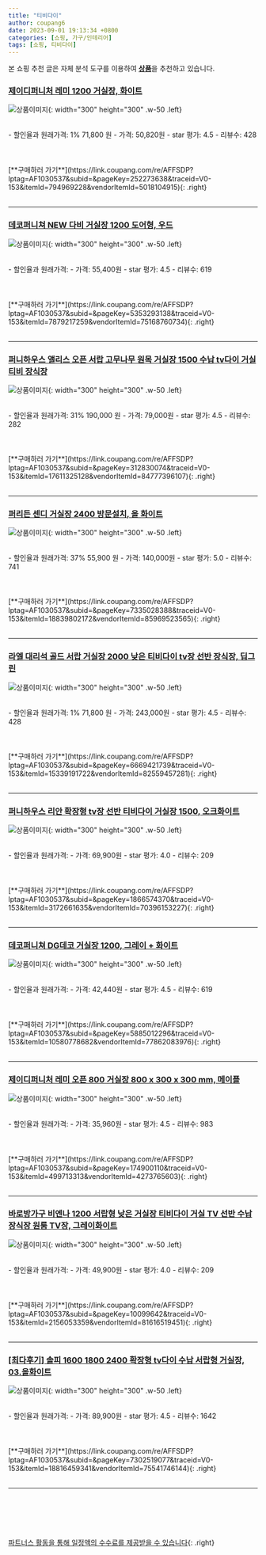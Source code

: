 ```yaml
---
title: "티비다이"
author: coupang6
date: 2023-09-01 19:13:34 +0800
categories: [쇼핑, 가구/인테리어]
tags: [쇼핑, 티비다이]
---
```


본 쇼핑 추천 글은 자체 분석 도구를 이용하여 [**상품**](https://link.coupang.com/a/bao1ui)을 추천하고 있습니다.

### [제이디퍼니처 레미 1200 거실장, 화이트](https://link.coupang.com/re/AFFSDP?lptag=AF1030537&subid=&pageKey=252273638&traceid=V0-153&itemId=794969228&vendorItemId=5018104915)

![상품이미지](https://thumbnail8.coupangcdn.com/thumbnails/remote/230x230ex/image/retail/images/3671193872204713-38123d02-77b6-4543-b37f-edca552e41db.jpg){: width="300" height="300" .w-50 .left}


<br>
- 할인율과 원래가격: 1%  71,800   원
- 가격: 50,820원
- star 평가: 4.5
- 리뷰수: 428
<br>
<br>
<br>
<br>
[**구매하러 가기**](https://link.coupang.com/re/AFFSDP?lptag=AF1030537&subid=&pageKey=252273638&traceid=V0-153&itemId=794969228&vendorItemId=5018104915){: .right}
<br>
<br>

---

### [데코퍼니쳐 NEW 다비 거실장 1200 도어형, 우드](https://link.coupang.com/re/AFFSDP?lptag=AF1030537&subid=&pageKey=5353293138&traceid=V0-153&itemId=7879217259&vendorItemId=75168760734)

![상품이미지](https://thumbnail8.coupangcdn.com/thumbnails/remote/230x230ex/image/rs_quotation_api/uxjbxvyx/c482a71e7e934c3fbca69ad4afbfeea4.jpg){: width="300" height="300" .w-50 .left}


<br>
- 할인율과 원래가격: 
- 가격: 55,400원
- star 평가: 4.5
- 리뷰수: 619
<br>
<br>
<br>
<br>
[**구매하러 가기**](https://link.coupang.com/re/AFFSDP?lptag=AF1030537&subid=&pageKey=5353293138&traceid=V0-153&itemId=7879217259&vendorItemId=75168760734){: .right}
<br>
<br>

---

### [퍼니하우스 앨리스 오픈 서랍 고무나무 원목 거실장 1500 수납 tv다이 거실 티비 장식장](https://link.coupang.com/re/AFFSDP?lptag=AF1030537&subid=&pageKey=312830074&traceid=V0-153&itemId=17611325128&vendorItemId=84777396107)

![상품이미지](https://thumbnail9.coupangcdn.com/thumbnails/remote/230x230ex/image/vendor_inventory/8141/bcc02000b7d3437f0b9de186ff88e563c9f55cf077bfcc56b21ba8b1a67c.jpg){: width="300" height="300" .w-50 .left}


<br>
- 할인율과 원래가격: 31%  190,000   원
- 가격: 79,000원
- star 평가: 4.5
- 리뷰수: 282
<br>
<br>
<br>
<br>
[**구매하러 가기**](https://link.coupang.com/re/AFFSDP?lptag=AF1030537&subid=&pageKey=312830074&traceid=V0-153&itemId=17611325128&vendorItemId=84777396107){: .right}
<br>
<br>

---

### [퍼리든 센디 거실장 2400 방문설치, 올 화이트](https://link.coupang.com/re/AFFSDP?lptag=AF1030537&subid=&pageKey=7335028388&traceid=V0-153&itemId=18839802172&vendorItemId=85969523565)

![상품이미지](https://thumbnail6.coupangcdn.com/thumbnails/remote/230x230ex/image/rs_quotation_api/l9rauve3/71a306d039224632b17738075d1a3ae1.jpg){: width="300" height="300" .w-50 .left}


<br>
- 할인율과 원래가격: 37%  55,900   원
- 가격: 140,000원
- star 평가: 5.0
- 리뷰수: 741
<br>
<br>
<br>
<br>
[**구매하러 가기**](https://link.coupang.com/re/AFFSDP?lptag=AF1030537&subid=&pageKey=7335028388&traceid=V0-153&itemId=18839802172&vendorItemId=85969523565){: .right}
<br>
<br>

---

### [라엘 대리석 골드 서랍 거실장 2000 낮은 티비다이 tv장 선반 장식장, 딥그린](https://link.coupang.com/re/AFFSDP?lptag=AF1030537&subid=&pageKey=6669421739&traceid=V0-153&itemId=15339191722&vendorItemId=82559457281)

![상품이미지](https://thumbnail8.coupangcdn.com/thumbnails/remote/230x230ex/image/vendor_inventory/9134/19cea9f12053d19dae5b56b75a4ce19874c56d646c47f3e06878c1de1522.jpg){: width="300" height="300" .w-50 .left}


<br>
- 할인율과 원래가격: 1%  71,800   원
- 가격: 243,000원
- star 평가: 4.5
- 리뷰수: 428
<br>
<br>
<br>
<br>
[**구매하러 가기**](https://link.coupang.com/re/AFFSDP?lptag=AF1030537&subid=&pageKey=6669421739&traceid=V0-153&itemId=15339191722&vendorItemId=82559457281){: .right}
<br>
<br>

---

### [퍼니하우스 리안 확장형 tv장 선반 티비다이 거실장 1500, 오크화이트](https://link.coupang.com/re/AFFSDP?lptag=AF1030537&subid=&pageKey=1866574370&traceid=V0-153&itemId=3172661635&vendorItemId=70396153227)

![상품이미지](https://thumbnail7.coupangcdn.com/thumbnails/remote/230x230ex/image/vendor_inventory/3d7d/b18ad67325c8423d25cd04f88f22e024c57bd5bfe7b02b39d7601c4dff98.jpg){: width="300" height="300" .w-50 .left}


<br>
- 할인율과 원래가격: 
- 가격: 69,900원
- star 평가: 4.0
- 리뷰수: 209
<br>
<br>
<br>
<br>
[**구매하러 가기**](https://link.coupang.com/re/AFFSDP?lptag=AF1030537&subid=&pageKey=1866574370&traceid=V0-153&itemId=3172661635&vendorItemId=70396153227){: .right}
<br>
<br>

---

### [데코퍼니쳐 DG데코 거실장 1200, 그레이 + 화이트](https://link.coupang.com/re/AFFSDP?lptag=AF1030537&subid=&pageKey=5885012296&traceid=V0-153&itemId=10580778682&vendorItemId=77862083976)

![상품이미지](https://thumbnail6.coupangcdn.com/thumbnails/remote/230x230ex/image/rs_quotation_api/8akfsdeq/83eb8e89332d4cc494048a89b021ee3f.jpg){: width="300" height="300" .w-50 .left}


<br>
- 할인율과 원래가격: 
- 가격: 42,440원
- star 평가: 4.5
- 리뷰수: 619
<br>
<br>
<br>
<br>
[**구매하러 가기**](https://link.coupang.com/re/AFFSDP?lptag=AF1030537&subid=&pageKey=5885012296&traceid=V0-153&itemId=10580778682&vendorItemId=77862083976){: .right}
<br>
<br>

---

### [제이디퍼니처 레미 오픈 800 거실장 800 x 300 x 300 mm, 메이플](https://link.coupang.com/re/AFFSDP?lptag=AF1030537&subid=&pageKey=174900110&traceid=V0-153&itemId=499713313&vendorItemId=4273765603)

![상품이미지](https://thumbnail10.coupangcdn.com/thumbnails/remote/230x230ex/image/retail/images/2019/01/08/9/8/ef86506e-0fca-4e0c-91d6-415f6e826b20.jpg){: width="300" height="300" .w-50 .left}


<br>
- 할인율과 원래가격: 
- 가격: 35,960원
- star 평가: 4.5
- 리뷰수: 983
<br>
<br>
<br>
<br>
[**구매하러 가기**](https://link.coupang.com/re/AFFSDP?lptag=AF1030537&subid=&pageKey=174900110&traceid=V0-153&itemId=499713313&vendorItemId=4273765603){: .right}
<br>
<br>

---

### [바로방가구 비엔나 1200 서랍형 낮은 거실장 티비다이 거실 TV 선반 수납 장식장 원룸 TV장, 그레이화이트](https://link.coupang.com/re/AFFSDP?lptag=AF1030537&subid=&pageKey=10099642&traceid=V0-153&itemId=2156053359&vendorItemId=81616519451)

![상품이미지](https://thumbnail8.coupangcdn.com/thumbnails/remote/230x230ex/image/vendor_inventory/4455/094841bf3dfbf2af52cf518e3c24c57d6f441dae21fd7d1777e7f6ee7349.jpg){: width="300" height="300" .w-50 .left}


<br>
- 할인율과 원래가격: 
- 가격: 49,900원
- star 평가: 4.0
- 리뷰수: 209
<br>
<br>
<br>
<br>
[**구매하러 가기**](https://link.coupang.com/re/AFFSDP?lptag=AF1030537&subid=&pageKey=10099642&traceid=V0-153&itemId=2156053359&vendorItemId=81616519451){: .right}
<br>
<br>

---

### [[최다후기] 솔피 1600 1800 2400 확장형 tv다이 수납 서랍형 거실장, 03.올화이트](https://link.coupang.com/re/AFFSDP?lptag=AF1030537&subid=&pageKey=7302519077&traceid=V0-153&itemId=18816459341&vendorItemId=75541746144)

![상품이미지](https://thumbnail8.coupangcdn.com/thumbnails/remote/230x230ex/image/vendor_inventory/88be/3d310e54f02b15b0548f6e687d08a36bf84972ee8a6fd992195455506148.jpg){: width="300" height="300" .w-50 .left}


<br>
- 할인율과 원래가격: 
- 가격: 89,900원
- star 평가: 4.5
- 리뷰수: 1642
<br>
<br>
<br>
<br>
[**구매하러 가기**](https://link.coupang.com/re/AFFSDP?lptag=AF1030537&subid=&pageKey=7302519077&traceid=V0-153&itemId=18816459341&vendorItemId=75541746144){: .right}
<br>
<br>

---
<br><br><br><br><br> [파트너스 활동을 통해 일정액의 수수료를 제공받을 수 있습니다](https://link.coupang.com/a/bao1ui){: .right}